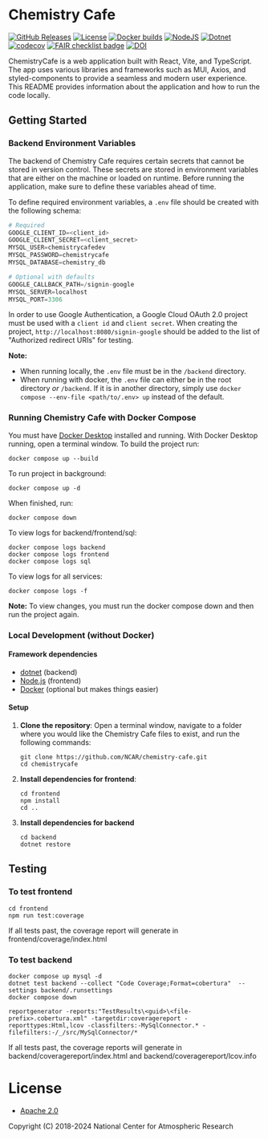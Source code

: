 Chemistry Cafe
==============

[![GitHub Releases](https://img.shields.io/github/release/NCAR/chemistry-cafe.svg)](https://github.com/NCAR/chemistry-cafe/releases)
[![License](https://img.shields.io/github/license/NCAR/chemistry-cafe.svg)](https://github.com/NCAR/chemistry-cafe/blob/master/LICENSE)
[![Docker builds](https://github.com/NCAR/chemistry-cafe/actions/workflows/docker_image.yml/badge.svg)](https://github.com/NCAR/chemistry-cafe/actions/workflows/docker_image.yml)
[![NodeJS](https://github.com/NCAR/chemistry-cafe/actions/workflows/npm_build_test.yml/badge.svg)](https://github.com/NCAR/chemistry-cafe/actions/workflows/npm_build_test.yml)
[![Dotnet](https://github.com/NCAR/chemistry-cafe/actions/workflows/dotnet.yml/badge.svg)](https://github.com/NCAR/chemistry-cafe/actions/workflows/dotnet.yml)
[![codecov](https://codecov.io/gh/NCAR/chemistry-cafe/branch/main/graph/badge.svg?token=ATGO4DKTMY)](https://codecov.io/gh/NCAR/chemistry-cafe)
[![FAIR checklist badge](https://fairsoftwarechecklist.net/badge.svg)](https://fairsoftwarechecklist.net/v0.2?f=31&a=32113&i=22322&r=123)
[![DOI](https://zenodo.org/badge/67521334.svg)](https://doi.org/10.5281/zenodo.14171726)


ChemistryCafe is a web application built with React, Vite, and TypeScript. The app uses various libraries and frameworks such as MUI, Axios, and styled-components to provide a seamless and modern user experience. This README provides information about the application and how to run the code locally.

## Getting Started

### Backend Environment Variables

The backend of Chemistry Cafe requires certain secrets that cannot be stored in version control. These secrets are stored in environment variables that are either on the machine or loaded on runtime. Before running the application, make sure to define these variables ahead of time.

To define required environment variables, a `.env` file should be created with the following schema:

```py
# Required
GOOGLE_CLIENT_ID=<client_id>
GOOGLE_CLIENT_SECRET=<client_secret>
MYSQL_USER=chemistrycafedev
MYSQL_PASSWORD=chemistrycafe
MYSQL_DATABASE=chemistry_db

# Optional with defaults
GOOGLE_CALLBACK_PATH=/signin-google
MYSQL_SERVER=localhost
MYSQL_PORT=3306
```

In order to use Google Authentication, a Google Cloud OAuth 2.0 project must be used with a `client id` and `client secret`. When creating the project, `http://localhost:8080/signin-google` should be added to the list of "Authorized redirect URIs" for testing.

**Note:**

- When running locally, the `.env` file must be in the `/backend` directory. 
- When running with docker, the `.env` file can either be in the root directory *or* `/backend`. If it is in another directory, simply use `docker compose --env-file <path/to/.env> up` instead of the default.  

### Running Chemistry Cafe with Docker Compose

You must have [Docker Desktop](https://www.docker.com/get-started) installed and running.
With Docker Desktop running, open a terminal window.
To build the project run:

```
docker compose up --build
```

To run project in background:

```
docker compose up -d
```

When finished, run:
```
docker compose down
```

To view logs for backend/frontend/sql:
```
docker compose logs backend
docker compose logs frontend 
docker compose logs sql 
```

To view logs for all services:
```
docker compose logs -f 
```

**Note:** To view changes, you must run the docker compose down and then run the project again.

### Local Development (without Docker)

#### Framework dependencies

- [dotnet](https://dotnet.microsoft.com/en-us/download) (backend)
- [Node.js](https://nodejs.org/en/download) (frontend)
- [Docker](https://www.docker.com/) (optional but makes things easier)

#### Setup
1. **Clone the repository**:
Open a terminal window, navigate to a folder where you would like the Chemistry Cafe files to exist,
and run the following commands:

    ```
    git clone https://github.com/NCAR/chemistry-cafe.git
    cd chemistrycafe
    ```
2. **Install dependencies for frontend**:
    ```shell
    cd frontend
    npm install
    cd ..
    ```
4. **Install dependencies for backend**
    ```
    cd backend
    dotnet restore
    ```

## Testing

### To test frontend
```
cd frontend
npm run test:coverage
```
If all tests past, the coverage report will generate in frontend/coverage/index.html

### To test backend

```
docker compose up mysql -d
dotnet test backend --collect "Code Coverage;Format=cobertura"  --settings backend/.runsettings
docker compose down
```

```
reportgenerator -reports:"TestResults\<guid>\<file-prefix>.cobertura.xml" -targetdir:coveragereport -reporttypes:Html,lcov -classfilters:-MySqlConnector.* -filefilters:-/_/src/MySqlConnector/*

```
If all tests past, the coverage reports will generate in backend/coveragereport/index.html and backend/coveragereport/lcov.info


# License
- [Apache 2.0](/LICENSE)

Copyright (C) 2018-2024 National Center for Atmospheric Research
